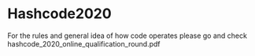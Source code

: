 # Hashcode2020


For the rules and general idea of how code operates please go and check hashcode_2020_online_qualification_round.pdf
